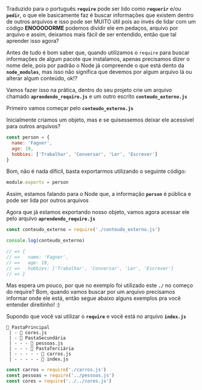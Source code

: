 Traduzido para o português **`require`** pode ser lido como **`requerir`** e/ou **`pedir`**, o que ele basicamente faz é buscar informações que existem dentro de outros arquivos e isso pode ser MUITO útil pois ao invés de lidar com um código **ENOOOOORME** podemos dividir ele em pedaços, arquivo por arquivo e assim, deixamos mais fácil de ser entendido, então que tal aprender isso agora?

Antes de tudo é bom saber que, quando utilizamos o `require` para buscar informações de algum pacote que instalamos, apenas precisamos dizer o nome dele, pois por padrão o Node já compreende o que está dento da **`node_modules`**, mas isso não significa que devemos por algum arquivo lá ou alterar algum conteúdo, ok!?

Vamos fazer isso na prática, dentro do seu projeto crie um arquivo chamado **`aprendendo_require.js`** e um outro escrito **`conteudo_externo.js`**

Primeiro vamos começar pelo **`conteudo_externo.js`**

Inicialmente criamos um objeto, mas e se quisessemos deixar ele acessível para outros arquivos?
```js
const person = {
  name: 'Fagner',
  age: 19,
  hobbies: ['Trabalhar', 'Conversar', 'Ler', 'Escrever']
}
```
Bom, não é nada difícil, basta exportarmos utilizando o seguinte código:
```js
module.exports = person
```
Assim, estamos falando para o Node que, a informação **`person`** é pública e pode ser lida por outros arquivos

Agora que já estamos exportando nosso objeto, vamos agora acessar ele pelo arquivo **`aprendendo_require.js`**
```js
const conteudo_externo = require('./conteudo_externo.js')

console.log(conteudo_externo)

// => {
// =>   name: 'Fagner',
// =>   age: 19,
// =>   hobbies: ['Trabalhar', 'Conversar', 'Ler', 'Escrever']
// => }
```
Mas espera um pouco, por que no exemplo foi utilizado este **`./`** no começo do require?
Bom, quando vamos buscar por um arquivo precisamos informar onde ele está, então segue abaixo alguns exemplos pra você entender direitinho! :)

Supondo que você vai utilizar o **`require`** e você está no arquivo **`index.js`**

```
📁 PastaPrincipal
 | - 📝 cores.js
 | - 📁 PastaSecundária
 | - - - 📝 pessoas.js
 | - - - 📁 PastaTerciária
 | - - - - - 📝 carros.js
 | - - - - - 📝 index.js
```

```js
const carros = require('./carros.js')
const pessoas = require('../pessoas.js')
const cores = require('../../cores.js')
```


